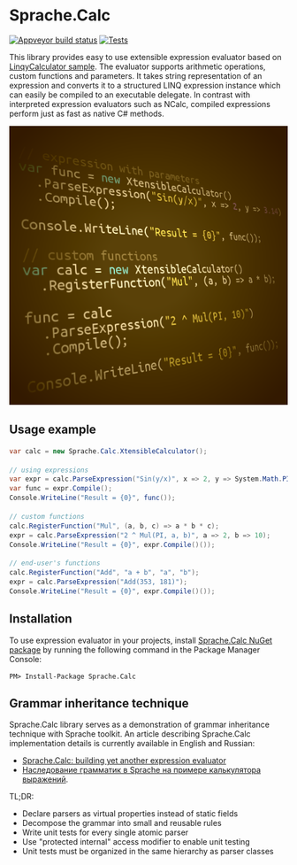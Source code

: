 Sprache.Calc
============

[![Appveyor build status](https://ci.appveyor.com/api/projects/status/qswh0wj2uv3w502v?svg=true)](https://ci.appveyor.com/project/yallie/sprache-calc)
[![Tests](https://img.shields.io/appveyor/tests/yallie/sprache-calc.svg)](https://ci.appveyor.com/project/yallie/sprache-calc/build/tests)

This library provides easy to use extensible expression evaluator based on [LinqyCalculator sample](https://github.com/sprache/Sprache/blob/master/samples/LinqyCalculator/ExpressionParser.cs).
The evaluator supports arithmetic operations, custom functions and parameters. It takes string
representation of an expression and converts it to a structured LINQ expression instance
which can easily be compiled to an executable delegate. In contrast with interpreted expression
evaluators such as NCalc, compiled expressions perform just as fast as native C# methods.

![Instaco.de](/Sprache.Calc.Icons/Instacode91251.png)

Usage example
-------------

```csharp
var calc = new Sprache.Calc.XtensibleCalculator();

// using expressions
var expr = calc.ParseExpression("Sin(y/x)", x => 2, y => System.Math.PI);
var func = expr.Compile();
Console.WriteLine("Result = {0}", func());

// custom functions
calc.RegisterFunction("Mul", (a, b, c) => a * b * c);
expr = calc.ParseExpression("2 ^ Mul(PI, a, b)", a => 2, b => 10);
Console.WriteLine("Result = {0}", expr.Compile()());

// end-user's functions
calc.RegisterFunction("Add", "a + b", "a", "b");
expr = calc.ParseExpression("Add(353, 181)");
Console.WriteLine("Result = {0}", expr.Compile()());
```

Installation
------------

To use expression evaluator in your projects, install [Sprache.Calc NuGet package](https://www.nuget.org/packages/sprache.calc)
by running the following command in the Package Manager Console:

````
PM> Install-Package Sprache.Calc
````

Grammar inheritance technique
-----------------------------

Sprache.Calc library serves as a demonstration of grammar inheritance technique with Sprache toolkit.
An article describing Sprache.Calc implementation details is currently available in English and Russian:

* [Sprache.Calc: building yet another expression evaluator](http://www.codeproject.com/Articles/795056/Sprache-Calc-building-yet-another-expression-evalu?msg=4858437#xx4858437xx)
* [Наследование грамматик в Sprache на примере калькулятора выражений](http://habrahabr.ru/post/228037/).

TL;DR:

* Declare parsers as virtual properties instead of static fields
* Decompose the grammar into small and reusable rules 
* Write unit tests for every single atomic parser
* Use "protected internal" access modifier to enable unit testing
* Unit tests must be organized in the same hierarchy as parser classes
